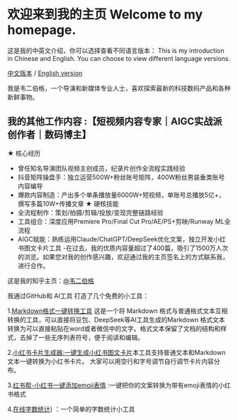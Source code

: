 # 欢迎来到我的主页 Welcome to my homepage.

这是我的中英文介绍，你可以选择查看不同语言版本：
This is my introduction in Chinese and English. You can choose to view different language versions.

[中文版本](README.md) / [English version](README_en.md)

我是韦二伯格，一个导演和新媒体专业人士，喜欢探索最新的科技数码产品和各种新鲜事物。

## 我的其他工作内容 :【短视频内容专家｜AIGC实战派创作者｜数码博主】

★ 核心经历 
- 曾任知名导演团队视频主创成员，纪录片创作全流程实践经验 
- 抖音矩阵操盘手：独立运营500W+粉丝账号矩阵，400W粉丝男装垂类账号内容编导 
- 爆款内容制造：产出多个单条播放量6000W+短视频，单账号总播放5亿+，撰写多篇10W+传播文章 
★ 硬核技能 
- 全流程制作：策划/拍摄/剪辑/投放/变现完整链路经验 
- 工具组合：深度应用Premiere Pro/Final Cut Pro/AE/PS+剪映/Runway ML全流程 
- AIGC赋能：熟练运用Claude/ChatGPT/DeepSeek优化文案，独立开发小红书图文卡片工具
-在过去，我的优质内容量超过了400篇，吸引了1500万人次的浏览。如果您对我的创作感兴趣，欢迎通过我的主页签名上的方式联系我，进行合作。


这是我的知乎主页：[@韦二伯格](https://www.zhihu.com/people/wei-shi-bo)

我通过GitHub和 AI工具 打造了几个免费的小工具：

1.[Markdown格式一键转换工具](https://weierboge.github.io/markdowntool/) 这是一个将 Markdown 格式与普通格式文本互相转换的工具，可以直接将豆包、DeepSeek等AI工具生成的Markdown 格式文本转换为可以直接粘贴在word或者微信中的文字。格式文本保留了文档的结构和样式，去掉了一些无序列表符号，便于阅读和编辑。 

2.[小红书卡片生成器:一键生成小红书图文卡片](https://weierboge.github.io/Redbookcard/)本工具支持普通文本和Markdown文本一键转换为小红书卡片。 
大家可以用空行和字号调节自行调节卡片内容分布。

3.[红书帮-小红书一键添加emoji表情](https://www.hongshubang.com)  :一键把你的文案转换为带有emoji表情的小红书格式

4.[在线字数统计](https://weierboge.github.io/zishutongji/)) ：一个简单的字数统计小工具



 
